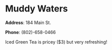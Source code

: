 # Muddy Waters

**Address**: 184 Main St.

**Phone**: (802)-658-0466

Iced Green Tea is pricey ($3) but very refreshing!


